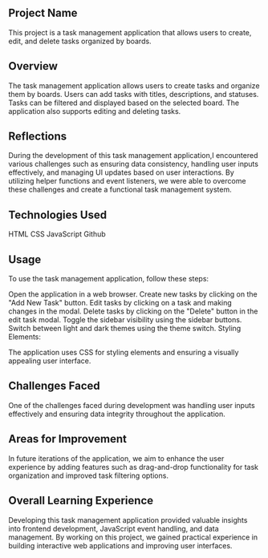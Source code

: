 
## Project Name

This project is a task management application that allows users to create, edit, and delete tasks organized by boards.

## Overview

The task management application allows users to create tasks and organize them by boards. Users can add tasks with titles, descriptions, and statuses. Tasks can be filtered and displayed based on the selected board. The application also supports editing and deleting tasks.

## Reflections

During the development of this task management application,I encountered various challenges such as ensuring data consistency, handling user inputs effectively, and managing UI updates based on user interactions. By utilizing helper functions and event listeners, we were able to overcome these challenges and create a functional task management system.

## Technologies Used

HTML
CSS
JavaScript
Github

## Usage

To use the task management application, follow these steps:

Open the application in a web browser.
Create new tasks by clicking on the "Add New Task" button.
Edit tasks by clicking on a task and making changes in the modal.
Delete tasks by clicking on the "Delete" button in the edit task modal.
Toggle the sidebar visibility using the sidebar buttons.
Switch between light and dark themes using the theme switch.
Styling Elements:

The application uses CSS for styling elements and ensuring a visually appealing user interface.

## Challenges Faced

One of the challenges faced during development was handling user inputs effectively and ensuring data integrity throughout the application.

## Areas for Improvement

In future iterations of the application, we aim to enhance the user experience by adding features such as drag-and-drop functionality for task organization and improved task filtering options.

## Overall Learning Experience

Developing this task management application provided valuable insights into frontend development, JavaScript event handling, and data management. By working on this project, we gained practical experience in building interactive web applications and improving user interfaces.